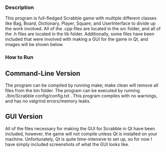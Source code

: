 ### Description
This program is full-fledged Scrabble game with multiple different classes like Bag, Board, Dictionary, Player,
Square, and UserInterface to divide up the work involved.
All of the .cpp files are located in the src folder, and all of the .h files
are located in the lib folder. Additionally, some files have been included that were involved with making a GUI for the game in Qt, and images will be shown below.

### How to Run

## Command-Line Version
The program can be compiled by running make; make clean will
remove all files from the bin folder. The program can be executed by running
./bin/Scrabble config/config.txt . This program compiles with no warnings, and has
no valgrind errors/memory leaks.

## GUI Version
All of the files necessary for making the GUI for Scrabble in Qt have been included, however, the game will not compile unless Qt is installed on your machine. Unfortunately, Qt is quite time-intensive to set up, so for now I have simply included screenshots of what the GUI looks like.
